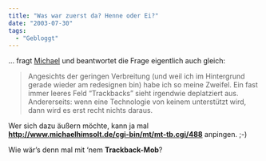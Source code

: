 ```yaml
---
title: "Was war zuerst da? Henne oder Ei?"
date: "2003-07-30"
tags:
  - "Gebloggt"
---
```


… fragt [Michael](http://www.michaelhimsolt.de/weblog/2003/07/30trackbacks.html "Trackbacks") und beantwortet die Frage eigentlich auch gleich:

> Angesichts der geringen Verbreitung (und weil ich im Hintergrund gerade wieder am redesignen bin) habe ich so meine Zweifel. Ein fast immer leeres Feld “Trackbacks” sieht irgendwie deplatziert aus. Andererseits: wenn eine Technologie von keinem unterstützt wird, dann wird es erst recht nichts daraus.

Wer sich dazu äußern möchte, kann ja mal **http://www.michaelhimsolt.de/cgi-bin/mt/mt-tb.cgi/488** anpingen. ;-)

Wie wär’s denn mal mit ‘nem **Trackback-Mob**?

